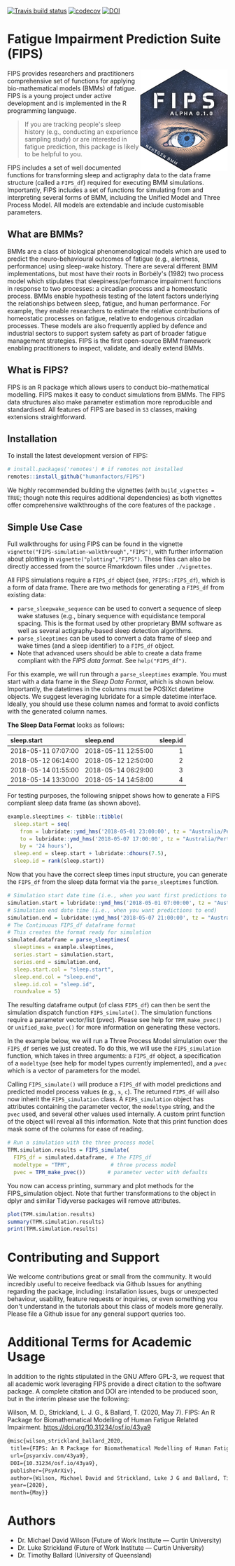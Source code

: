 [![Travis build status](https://travis-ci.com/humanfactors/FIPS.svg?branch=master)](https://travis-ci.com/humanfactors/FIPS) [![codecov](https://codecov.io/gh/humanfactors/FIPS/branch/master/graph/badge.svg)](https://codecov.io/gh/humanfactors/FIPS)
[![DOI](https://joss.theoj.org/papers/10.21105/joss.02340/status.svg)](https://doi.org/10.21105/joss.02340)

# Fatigue Impairment Prediction Suite (FIPS)

<img align="right" src="inst/logo/FIPS_logo.png?raw=true" alt="FIPSLOGO" width="200"/> 

FIPS provides researchers and practitioners comprehensive set of functions for applying bio-mathematical models (BMMs) of fatigue. FIPS is a young project under active development and is implemented in the R programming language. 

> If you are tracking people's sleep history (e.g.,  conducting an experience sampling study) or are interested in fatigue prediction, this package is likely to be helpful to you.

FIPS includes a set of well documented functions for transforming sleep and actigraphy data to the data frame structure (called a `FIPS_df`) required for executing BMM simulations. Importantly, FIPS includes a set of functions for simulating from and interpreting several forms of BMM, including the Unified Model and Three Process Model. All models are extendable and include customisable parameters. 

## What are BMMs?

BMMs are a class of biological phenomenological models which are used to predict the neuro-behavioural outcomes of fatigue (e.g., alertness, performance) using sleep-wake history. There are several different BMM implementations, but most have their roots in Borbély's (1982) two process model which stipulates that sleepiness/performance impairment functions in response to two processes: a circadian process and a homeostatic process. BMMs enable hypothesis testing of the latent factors underlying the relationships between sleep, fatigue, and human performance. For example, they enable researchers to estimate the relative contributions of homeostatic processes on fatigue, relative to endogenous circadian processes. These models are also frequently applied by defence and industrial sectors to support system safety as part of broader fatigue management strategies. FIPS is the first open-source BMM framework enabling practitioners to inspect, validate, and ideally extend BMMs. 

## What is FIPS?

FIPS is an R package which allows users to conduct bio-mathematical modelling. FIPS makes it easy to conduct simulations from BMMs. The FIPS data structures also make parameter estimation more reproducible and standardised. All features of FIPS are based in `S3` classes, making extensions straightforward.

## Installation
To install the latest development version of FIPS:

```r
# install.packages('remotes') # if remotes not installed
remotes::install_github("humanfactors/FIPS")
```
We highly recommended building the vignettes (with `build_vignettes = TRUE`; though note this requires additional dependencies) as both vignettes offer comprehensive walkthroughs of the core features of the package .

## Simple Use Case

Full walkthroughs for using FIPS can be found in the vignette `vignette("FIPS-simulation-walkthrough","FIPS")`, with further information about plotting in `vignette("plotting","FIPS")`. These files can also be directly accessed from the source Rmarkdown files under `./vignettes`.

All FIPS simulations require a `FIPS_df` object (see, `?FIPS::FIPS_df`), which is a form of data frame. There are two methods for generating a `FIPS_df` from existing data:

- `parse_sleepwake_sequence` can be used to convert a sequence of sleep wake statuses (e.g., binary sequence with equidistance temporal spacing. This is the format used by other proprietary BMM software as well as several actigraphy-based sleep detection algorithms. 
- `parse_sleeptimes` can be used to convert a data frame of sleep and wake times (and a sleep identifier) to a `FIPS_df` object.
- Note that advanced users should be able to create a data frame compliant with the *FIPS data format*. See `help("FIPS_df")`. 

For this example, we will run through a `parse_sleeptimes` example. You must start with a data frame in the *Sleep Data Format*, which is shown below. Importantly, the datetimes in the columns must be POSIXct datetime objects. We suggest leveraging lubridate for a simple datetime interface. Ideally, you should use these column names and format to avoid conflicts with the generated column names. 

**The Sleep Data Format** looks as follows:

|sleep.start         |sleep.end           | sleep.id|
|:-------------------|:-------------------|--------:|
|2018-05-11 07:07:00 |2018-05-11 12:55:00 |        1|
|2018-05-12 06:14:00 |2018-05-12 12:50:00 |        2|
|2018-05-14 01:55:00 |2018-05-14 06:29:00 |        3|
|2018-05-14 13:30:00 |2018-05-14 14:58:00 |        4|

For testing purposes, the following snippet shows how to generate a FIPS compliant sleep data frame (as shown above).

```r
example.sleeptimes <- tibble::tibble(
  sleep.start = seq(
    from = lubridate::ymd_hms('2018-05-01 23:00:00', tz = "Australia/Perth"), 
    to = lubridate::ymd_hms('2018-05-07 17:00:00', tz = "Australia/Perth"),
    by = '24 hours'),
  sleep.end = sleep.start + lubridate::dhours(7.5),
  sleep.id = rank(sleep.start))
```

Now that you have the correct sleep times input structure, you can generate the `FIPS_df` from the sleep data format via the `parse_sleeptimes` function.

```r
# Simulation start date time (i.e., when you want first predictions to start)
simulation.start = lubridate::ymd_hms('2018-05-01 07:00:00', tz = "Australia/Perth")
# Simulation end date time (i.e., when you want predictions to end)
simulation.end = lubridate::ymd_hms('2018-05-07 21:00:00', tz = "Australia/Perth")
# The Continuous FIPS_df dataframe format
# This creates the format ready for simulation
simulated.dataframe = parse_sleeptimes(
  sleeptimes = example.sleeptimes,
  series.start = simulation.start,
  series.end = simulation.end,
  sleep.start.col = "sleep.start",
  sleep.end.col = "sleep.end",
  sleep.id.col = "sleep.id",
  roundvalue = 5)
```
The resulting dataframe output (of class `FIPS_df`) can then be sent the simulation dispatch function `FIPS_simulate()`. The simulation functions require a parameter vector/list (pvec). Please see help for `TPM_make_pvec()` or `unified_make_pvec()` for more information on generating these vectors.

In the example below, we will run a Three Process Model simulation over the `FIPS_df` series we just created. To do this, we will use the `FIPS_simulation` function, which takes in three arguments: a `FIPS_df` object, a specification of a `modeltype` (see help for model types currently implemented), and a `pvec` which is a vector of parameters for the model.

Calling `FIPS_simulate()` will produce a `FIPS_df` with model predictions and predicted model process values (e.g., `s`, `c`). The returned `FIPS_df` will also now inherit the `FIPS_simulation` class.  A `FIPS_simulation` object has attributes containing the parameter vector, the `modeltype` string, and the `pvec` used, and several other values used internally. A custom print function of the object will reveal all this information. Note that this print function does mask some of the columns for ease of reading.

```r
# Run a simulation with the three process model
TPM.simulation.results = FIPS_simulate(
  FIPS_df = simulated.dataframe, # The FIPS_df
  modeltype = "TPM",             # three process model
  pvec = TPM_make_pvec())       # parameter vector with defaults
```

You now can access printing, summary and plot methods for the FIPS_simulation object. Note that further transformations to the object in dplyr and similar Tidyverse packages will remove attributes.

```r
plot(TPM.simulation.results)
summary(TPM.simulation.results)
print(TPM.simulation.results)
```

# Contributing and Support

We welcome contributions great or small from the community. It would incredibly useful to receive feedback via Github Issues for anything regarding the package, including: installation issues, bugs or unexpected behaviour, usability, feature requests or inquiries, or even something you don't understand in the tutorials about this class of models more generally. Please file a Github issue for any general support queries too.

# Additional Terms for Academic Usage
In addition to the rights stipulated in the GNU Affero GPL-3, we request that all academic work leveraging FIPS provide a direct citation to the software package. A complete citation and DOI are intended to be produced soon, but in the interim please use the following: 

Wilson, M. D., Strickland, L. J. G., & Ballard, T. (2020, May 7). FIPS: An R Package for Biomathematical Modelling of Human Fatigue Related Impairment. https://doi.org/10.31234/osf.io/43ya9 
 
```tex
@misc{wilson_strickland_ballard_2020,
 title={FIPS: An R Package for Biomathematical Modelling of Human Fatigue Related Impairment},
 url={psyarxiv.com/43ya9},
 DOI={10.31234/osf.io/43ya9},
 publisher={PsyArXiv},
 author={Wilson, Michael David and Strickland, Luke J G and Ballard, Timothy},
 year={2020},
 month={May}}
```

# Authors

- Dr. Michael David Wilson (Future of Work Institute ― Curtin University)
- Dr. Luke Strickland (Future of Work Institute ― Curtin University)
- Dr. Timothy Ballard (University of Queensland)
